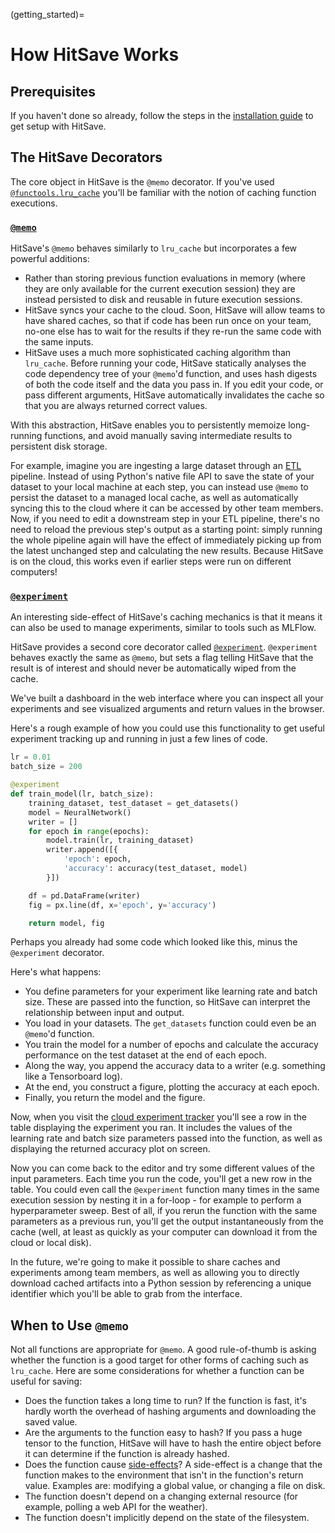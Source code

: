 (getting_started)=
# How HitSave Works

## Prerequisites

If you haven't done so already, follow the steps in the [installation
guide](installation) to get setup with HitSave.

## The HitSave Decorators

The core object in HitSave is the `@memo` decorator. If you've used
[`@functools.lru_cache`](https://docs.python.org/3/library/functools.html#functools.lru_cache)
you'll be familiar with the notion of caching function executions.

### [`@memo`](hitsave.memo)

HitSave's `@memo` behaves similarly to `lru_cache` but incorporates a few
powerful additions:

- Rather than storing previous function evaluations in memory (where they
  are only available for the current execution session) they are instead
  persisted to disk and reusable in future execution sessions.
- HitSave syncs your cache to the cloud. Soon, HitSave will allow teams to have
  shared caches, so that if code has been run once on your team, no-one else
  has to wait for the results if they re-run the same code with the same
  inputs.
- HitSave uses a much more sophisticated caching algorithm than `lru_cache`.
  Before running your code, HitSave statically analyses the code dependency
  tree of your `@memo`'d function, and uses hash digests of both the code
  itself and the data you pass in. If you edit your code, or pass different
  arguments, HitSave automatically invalidates the cache so that you are
  always returned correct values.

With this abstraction, HitSave enables you to persistently memoize
long-running functions, and avoid manually saving intermediate results to
persistent disk storage.

For example, imagine you are ingesting a large dataset
through an [ETL](https://en.wikipedia.org/wiki/Extract,_transform,_load) pipeline. Instead of using Python's native file API to save
the state of your dataset to your local machine at each step, you can
instead use `@memo` to persist the dataset to a managed local cache, as
well as automatically syncing this to the cloud where it can be accessed
by other team members. Now, if you need to edit a downstream step in your
ETL pipeline, there's no need to reload the previous step's output as a
starting point: simply running the whole pipeline again will have the
effect of immediately picking up from the latest unchanged step and
calculating the new results.
Because HitSave is on the cloud, this works even if earlier steps were run on different computers!

### [`@experiment`](hitsave.experiment)

An interesting side-effect of HitSave's caching mechanics is that it means it can also be used to manage experiments, similar to tools such as MLFlow.

HitSave provides a second core decorator called [`@experiment`](hitsave.experiment).
`@experiment` behaves exactly the same as `@memo`, but sets a flag telling HitSave that
the result is of interest and should never be automatically wiped from the cache.

We've built a dashboard in the web interface where you can inspect
all your experiments and see visualized arguments and return values in
the browser.

Here's a rough example of how you could use this functionality to get
useful experiment tracking up and running in just a few lines of code.

```python
lr = 0.01
batch_size = 200

@experiment
def train_model(lr, batch_size):
    training_dataset, test_dataset = get_datasets()
    model = NeuralNetwork()
    writer = []
    for epoch in range(epochs):
        model.train(lr, training_dataset)
        writer.append([{
            'epoch': epoch,
            'accuracy': accuracy(test_dataset, model)
        }])

    df = pd.DataFrame(writer)
    fig = px.line(df, x='epoch', y='accuracy')

    return model, fig
```

Perhaps you already had some code which looked like this, minus the
`@experiment` decorator.

Here's what happens:

- You define parameters for your experiment like learning rate and batch
  size. These are passed into the function, so HitSave can interpret the
  relationship between input and output.
- You load in your datasets. The `get_datasets` function could even be
  an `@memo`'d function.
- You train the model for a number of epochs and calculate the accuracy
  performance on the test dataset at the end of each epoch.
- Along the way, you append the accuracy data to a writer (e.g.
  something like a Tensorboard log).
- At the end, you construct a figure, plotting the accuracy at each
  epoch.
- Finally, you return the model and the figure.

Now, when you visit the [cloud experiment tracker](https://hitsave.io/dashboard/experiments)
you'll see a row in the table displaying the experiment you ran. It
includes the values of the learning rate and batch size parameters passed
into the function, as well as displaying the returned accuracy plot on screen.

Now you can come back to the editor and try some different values of the
input parameters. Each time you run the code, you'll get a new row in
the table. You could even call the `@experiment` function many times in
the same execution session by nesting it in a for-loop - for example to
perform a hyperparameter sweep. Best of all, if you rerun the function
with the same parameters as a previous run, you'll get the output
instantaneously from the cache (well, at least as quickly as your
computer can download it from the cloud or local disk).

In the future, we're going to make it possible to share caches and
experiments among team members, as well as allowing you to directly
download cached artifacts into a Python session by referencing a unique
identifier which you'll be able to grab from the interface.

## When to Use `@memo`

Not all functions are appropriate for `@memo`. A good rule-of-thumb is asking
whether the function is a good target for other forms of caching such as
`lru_cache`. Here are some considerations for whether a function can be useful
for saving:

- Does the function takes a long time to run? If the function is fast, it's hardly
  worth the overhead of hashing arguments and downloading the saved value.
- Are the arguments to the function easy to hash? If you pass a huge tensor to
  the function, HitSave will have to hash the entire object before it can
  determine if the function is already hashed.
- Does the function cause [side-effects](<https://en.wikipedia.org/wiki/Side_effect_(computer_science)>)?
  A side-effect is a change that the function makes to the environment
  that isn't in the function's return value. Examples are: modifying
  a global value, or changing a file on disk.
- The function doesn't depend on a changing external resource (for example,
  polling a web API for the weather).
- The function doesn't implicitly depend on the state of the filesystem.
